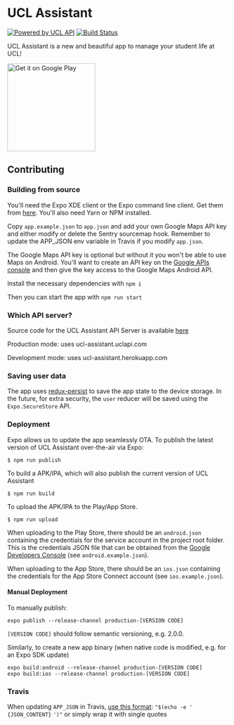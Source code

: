 # UCL Assistant

[![Powered by UCL API](https://img.shields.io/badge/Powered%20By-UCL%20API-11b57a%20)](https://uclapi.com)
[![Build Status](https://travis-ci.org/uclapi/ucl-assistant-app.svg?branch=master)](https://travis-ci.org/uclapi/ucl-assistant-app)

UCL Assistant is a new and beautiful app to manage your student life at UCL!

<a href='https://play.google.com/store/apps/details?id=com.uclapi.uclassistant&utm_source=github&pcampaignid=MKT-Other-global-all-co-prtnr-py-PartBadge-Mar2515-1'><img alt='Get it on Google Play' src='https://play.google.com/intl/en_us/badges/images/generic/en_badge_web_generic.png' width='200' /></a>

## Contributing

### Building from source

You'll need the Expo XDE client or the Expo command line client. Get them from
[here](https://expo.io/tools). You'll also need Yarn or NPM installed.

Copy `app.example.json` to `app.json` and add your own Google Maps API key and
either modify or delete the Sentry sourcemap hook. Remember to update the APP_JSON env variable in Travis if you modify `app.json`.

The Google Maps API key is optional but without it you won't be able to use Maps
on Android. You'll want to create an API key on the
[Google APIs console](https://console.developers.google.com/apis/) and then give
the key access to the Google Maps Android API.

Install the necessary dependencies with `npm i`

Then you can start the app with `npm run start`

### Which API server?

Source code for the UCL Assistant API Server is available [here](https://github.com/uclapi/ucl-assistant-api/)

Production mode: uses ucl-assistant.uclapi.com

Development mode: uses ucl-assistant.herokuapp.com

### Saving user data

The app uses [redux-persist](https://github.com/rt2zz/redux-persist) to save the
app state to the device storage. In the future, for extra security, the `user`
reducer will be saved using the `Expo.SecureStore` API.

### Deployment


Expo allows us to update the app seamlessly OTA. To publish the latest version of UCL Assistant over-the-air via Expo:

```
$ npm run publish
```

To build a APK/IPA, which will also publish the current version of UCL Assistant

```
$ npm run build
```

To upload the APK/IPA to the Play/App Store.

```
$ npm run upload
```

When uploading to the Play Store, there should be an `android.json` containing the credentials for the service account in the project root folder. This is the credentials JSON file that can be obtained from the [Google Developers Console](https://console.developers.google.com/project/685091039853/apiui/credential) (see `android.example.json`).

When uploading to the App Store, there should be an `ios.json` containing the credentials for the App Store Connect account (see `ios.example.json`).

#### Manual Deployment

To manually publish:

    expo publish --release-channel production-[VERSION CODE]

`[VERSION CODE]` should follow semantic versioning, e.g. 2.0.0.

Similarly, to create a new app binary (when native code is modified, e.g. for an Expo SDK update)

    expo build:android --release-channel production-[VERSION CODE]
    expo build:ios --release-channel production-[VERSION CODE]

### Travis

When updating `APP_JSON` in Travis, [use this format](https://github.com/travis-ci/travis-ci/issues/7715#issuecomment-362536708): `"$(echo -e '` `{JSON_CONTENT}` `')"` or simply wrap it with single quotes
